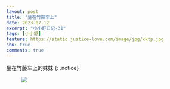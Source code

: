 ```yaml
---
layout: post
title: "坐在竹藤车上"
date: 2023-07-12
excerpt: "小小舒日记-31"
tags: [小小舒]
feature: https://static.justice-love.com/image/jpg/xktp.jpg
shu: true
comments: true
---
```

坐在竹藤车上的妹妹
{: .notice}
<figure>
    <img src="{{ site.staticUrl }}/xiaoxiaoshu/image/zhutengche.jpg" />
</figure>
